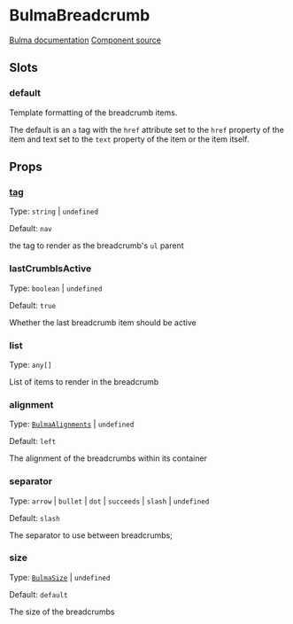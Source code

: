 # BulmaBreadcrumb

[Bulma documentation](https://bulma.io/documentation/components/breadcrumb/)
[Component source](https://github.com/csc530/vuebulma/blob/main/src/components/BulmaBreadcrumb.vue)

[//]: # (## Demo)

[//]: # (todo: )

[//todo]: # (figure out how to add demos only with bulma styles <breadcrumb></breadcrumb>)

## Slots

### default

Template formatting of the breadcrumb items.

The default is an `a` tag with the `href` attribute set to the `href` property of the item and text set to the `text`
property of the item or the item itself.

## Props

### [tag](../types/common_types.md#tag)

Type: `string` | `undefined`

Default: `nav`

the tag to render as the breadcrumb's `ul` parent

### lastCrumbIsActive

Type: `boolean` | `undefined`

Default: `true`

Whether the last breadcrumb item should be active

### list

Type: `any[]`

List of items to render in the breadcrumb

### alignment

Type: [`BulmaAlignments`](../types/common_types.md#bulmaalignments) | `undefined`

Default: `left`

The alignment of the breadcrumbs within its container

### separator

Type: `arrow` | `bullet` | `dot` | `succeeds` | `slash` | `undefined`

Default: `slash`

The separator to use between breadcrumbs;

### size

Type: [`BulmaSize`](../types/common_types.md#bulmasize) | `undefined`

Default: `default`

The size of the breadcrumbs